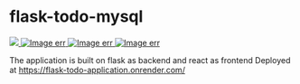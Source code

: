 # flask-todo-mysql

<a href="https://github.com/AVIRENI-CHANDAN">
  <img src="https://shields.io/badge/%20-Avireni%20Chandan-black?logo=github&style=for-the-badge"/>
</a>
<a href="https://flask-todo-application.onrender.com">
  <img src="https://shields.io/badge/%20-render-black?logo=render&style=for-the-badge" alt="Image err"/>
</a>
<a href="https://flask-todo-application.onrender.com">
  <img src="https://shields.io/badge/%20-React-black?logo=react&style=for-the-badge" alt="Image err"/>
</a>
<a href="https://flask-todo-application.onrender.com">
  <img src="https://shields.io/badge/%20-python-black?logo=python&style=for-the-badge" alt="Image err"/>
</a>


The application is built on flask as backend and react as frontend
Deployed at https://flask-todo-application.onrender.com/
